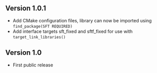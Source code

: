 Version 1.0.1
-------------

* Add CMake configuration files, library can now be imported using `find_package(SFT REQUIRED)`
* Add interface targets sft_fixed and sftf_fixed for use with `target_link_libraries()`

Version 1.0
-----------

* First public release
